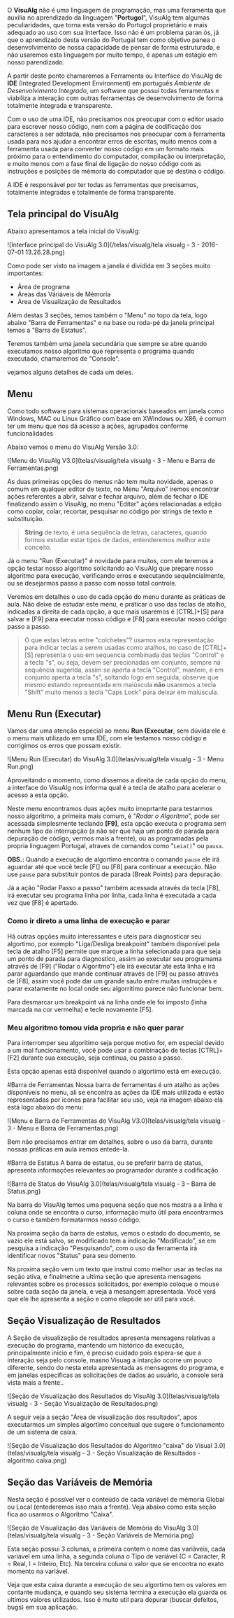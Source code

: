 O **VisuAlg** não é uma linguagem de programação, mas uma ferramenta que auxilia no aprendizado da linguagem "**Portugol**", VisuAlg tem algumas peculiaridades, que torna esta versão do Portugol proprietário e mais adequado ao uso com sua Interface. Isso não é um problema paran ós, já que o aprendizado desta versão do Portugal tem como objetivo panea o desenvolvimento de nossa capacidade de pensar de forma estruturada, e não usaremos esta linguagem por muito tempo, é apenas um estágio em nosso parendizado.

A partir deste ponto chamaremos a Ferramenta ou Interface do VisuAlg de **IDE** (Integrated Development Environment) em português *Ambiente de Desenvolvimento Integrado*, um software que possui todas ferramentas e viabiliza a interação com outras ferramentas de desenvolvimento de forma totalmente integrada e transparente.

Com o uso de uma IDE, não precisamos nos preocupar com o editor usado para escrever nosso código, nem com a página de codificação dos caracteres a ser adotada, não precisamos nos preocupar com a ferramenta usada para nos ajudar a encontrar erros de escritas, muito menos com a ferramenta usada para converter nosso código em um formato mais próximo para o entendimento do computador, compilação ou interpretação, e muito menos com a fase final de ligação do nosso código com as instruções e posições de mémoria do computador que se destina o código.

A IDE é responsável por ter todas as ferramentas que precisamos, totalmente integradas e totalmente de forma transparente.

## Tela principal do VisuAlg[](#tela_principal_visualg)

Abaixo apresentamos a tela inicial do VisuAlg:

![Interface principal do VisuAlg 3.0](/telas/visualg/tela visualg - 3 - 2016-07-01 13.26.28.png)

Como pode ser visto na imagem a janela é dividida em 3 seções muito importantes:
* Área de programa
* Áreas das Váriáveis de Mémoria
* Área de Visualização de Resultados

Além destas 3 seções, temos também o "Menu" no topo da tela, logo abaixo "Barra de Ferramentas" e na base ou roda-pé da janela principal temos a "Barra de Estatus".

Teremos também uma janela secundária que sempre se abre quando executamos nosso algoritmo que representa o programa quando executado, chamaremos de "Console".

vejamos alguns detalhes de cada um deles.

## Menu [](#menu)
Como todo software para sistemas operacionais baseados em janela como Windows, MAC ou Linux Gráfico com base em XWindows ou X86, é comum ter um menu que nos dá acesso a ações, agrupados conforme funcionalidades

Abaixo vemos o menu do VisuAlg Versão 3.0:

![Menu do VisuAlg V3.0](telas/visualg/tela visualg - 3 - Menu e Barra de Ferramentas.png)

As duas primeiras opções do menus não tem muita novidade, apenas o comum em qualquer editor de texto, no Menu "Arquivo" iremos encontrar ações referentes a abrir, salvar e fechar arquivo, além de fechar o IDE finalizando assim o VisuAlg, no menu "Editar" ações relacionadas a edção como copiar, colar, recortar, pesquisar no código por strings de texto e substituição.

>**String** de texto, é uma sequência de letras, caracteres, quando formos estudar estar tipos de dados, entenderemos melhor este conceito.

Já o menu "Run (Executar)" é novidade para muitos, com ele teremos a opção testar nosso algoritmo solicitando ao VisuAlg que prepare nosso algoritmo para execução, verificando erros e executando sequêncialmente, ou se desejarmos passo a passo com nosso total controle.

Veremos em detalhes o uso de cada opção do menu durante as práticas de aula. Não deixe de estudar este menu, e práticar o uso das teclas de atalho, indicadas a direita de cada opção, a que mais usaremos é [CTRL]+[S] para salvar e [F9] para executar nosso código e [F8] para executar nosso código passo a passo.

> O que estas letras entre "colchetes"? usamos esta representação para indicar teclas a serem usadas como atalhos, no caso de [CTRL]+[S] representa o uso em sequencia combinada das teclas "Control" e a tecla "s", ou seja, devem ser precionadas em conjunto, sempre na sequência sugerida, assim se aperta a tecla "Control", mantem, e em conjunto aperta a tecla "s", soltando logo em seguida, observe que mesmo estando representada em maiúscula **não** usaremos a tecla "Shift" muito menos a tecla "Caps Lock" para deixar em maiúscula.

## Menu Run (Executar)
Vamos dar uma atenção especial ao menu **Run (Executar**, sem dúvida ele é o menu mais utilizado em uma IDE, com ele testamos nosso código e corrigimos os erros que possam existir.

![Menu Run (Executar) do VisuAlg 3.0](telas/visualg/tela visualg - 3 - Menu Run.png)

Aproveitando o momento, como dissemos a direita de cada opção do menu, a interface do VisuAlg nos informa qual é a tecla de atalho para acelerar o acesso a esta opção.

Neste menu encontramos duas ações muito imoprtante para testarmos nosso algoritmo, a primeira mais comum, é "*Rodar o Algoritmo*", pode ser acessada simplesmente teclando **[F9]**, esta opção executa o programa sem nenhum tipo de interrupção (a não ser que haja um ponto de parada para depuração de código, vermos mais a frente), ou  as programadas pela propria linguagem Portugal, atraves de comandos como "```Leia()```" ou ```pausa```.

**OBS.:** Quando a execução de algortimo encontra o comando ```pause``` ele irá aguardar até que você tecle [F(] ou [F8] para continuar a execução. Não use ```pause``` para substituir pontos de parada (Break Points) para depuração.

Já a ação "Rodar Passo a passo" também acessada através da tecla [F8], irá executar seu programa linha por linha, cada linha é executada a cada vez que [F8] é apertado. 

### Como ir direto a uma linha de execução e parar

Há outras opções muito interessantes e uteís para diagnosticar seu algortimo, por exemplo "Liga/Desliga breakpoint" também disponível pela tecla de atalho [F5] permite que marque a linha selecionada para que seja um ponto de parada para diagnostico, assim ao executar seu programama através de [F9] ("Rodar o Algoritmo") ele irá executar até esta linha e irá parar aguardando que mande continuar através de [F9] ou passo através de [F8], assim você pode dar um grande sauto entre muitas instruções e parar exatamente no local onde seu algorritimo parece não funcionar bem.

Para desmarcar um breakpoint vá na linha onde ele foi imposto (linha marcada na cor vermelha) e tecle novamente [F5].

### Meu algoritmo tomou vida propria e não quer parar
Para interromper seu algoritimo seja porque motivo for, em especial devido a um mal funcionamento, você pode usar a combinação de teclas [CTRL]+[F2] durante sua execução, seja continua, ou passo a passo.

Esta opção apenas está disponível quando o algortimo está em execução.


#Barra de Ferramentas
Nossa barra de ferramentas é um atalho as ações disponíveis no menu, ali se encontra as ações da IDE mais utilizada e estão representadas por icones para facilitar seu uso, veja na imagem abaixo ela está logo abaixo do menu:

![Menu e Barra de Ferramentas do VisuAlg V3.0](telas/visualg/tela visualg - 3 - Menu e Barra de Ferramentas.png)

Bem não precisamos entrar em detalhes, sobre o uso da barra, durante nossas práticas em aula iremos entede-la.

#Barra de Estatus
A barra de estatus, ou se preferir barra de status, apresenta informações relevantes ao programador durante a codificação.

![Barra de Status do VisuAlg 3.0](telas/visualg/tela visualg - 3 - Barra de Status.png)

Na barra do VisuAlg temos uma pequena seção que nos mostra a a linha e coluna onde se encontra o curso, informação muito útil para encontrarmos o curso e também formatarmos nosso código. 

Na proxima seção da barra de estatus, vemos o estado do documento, se vazio ele está salvo, se modificado tem a indicação "Modificado", se em pesquisa a indicação "Pesquisando", com o uso da ferramenta irá identificar novos "Status" para seu domento.

Na proxima seção vem um texto que instrui como melhor usar as teclas na seção ativa, e finalmetne a ultima seção que apresenta mensagens relevantes sobre os processos solicitados, por exemplo coloque o mouse sobre cada seção da janela, e veja a mesangem apresentada. Você verá que ele lhe apresenta a seção e como elapode ser útil para você.

## Seção Visualização de Resultados
A Seção de visualização de resultados apresenta mensagens relativas a execução do programa, mantendo um histórico da execução, principalmente inicio e fim, é preciso cuidado pois espera-se que a interação seja pelo console, masno Visuag a intarção ocorre um pouco diferente, sendo do nesta etela apresentada as mensagens do programa, e em janelas especificas as solicitações de dados ao usuário, a console será vista mais a frente..

![Seção de Visualização dos Resultados do VisuAlg 3.0](telas/visualg/tela visualg - 3 - Seção Visualização de Resultados.png)

A seguir veja a seção "Área de visualização dos resultados", apos executarmos um simples algortimo conceitual que sugere o funcionamento de um sistema de caixa.

![Seção de Visualização dos Resultados do Algoritmo "caixa" do Visual 3.0](telas/visualg/tela visualg - 3 - Seção Visualização de Resultados - algoritmo caixa.png)


## Seção das Variáveis de Memória
Nesta seção é possível ver o conteúdo de cada variável de mémoria Global ou Local (entederemos isso mais a frente).
Veja abaixo como esta seção fica ao usarmos o Algoritmo "Caixa".

![Seção de Visualização das Variáveis de Memória do VisuAlg 3.0](telas/visualg/tela visualg - 3 - Seção Variáveis de Memória.png)

Esta seção possui 3 colunas, a primeira contem o nome das variáveis, cada variável em uma linha, a segunda coluna o Tipo de variável (C = Caracter, R = Real, I = Inteiro, Etc). Na terceira coluna o valor que se encontra no exato momento na variável.

Veja que esta caixa durante a execução de seu algortimo tem os valores em contante mudança, e quando seu sistema termina a execução ela guarda os ultimos valores utilizados. Isso é muito util para depurar (buscar defeitos, bugs) em sua aplicação.



